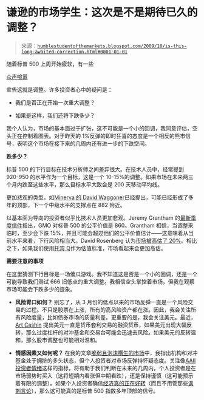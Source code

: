 <!--yml

分类：未分类

date: 2024-05-18 00:43:56

-->

# 谦逊的市场学生：这次是不是期待已久的调整？

> 来源：[`humblestudentofthemarkets.blogspot.com/2009/10/is-this-long-awaited-correction.html#0001-01-01`](https://humblestudentofthemarkets.blogspot.com/2009/10/is-this-long-awaited-correction.html#0001-01-01)

随着标普 500 上周开始疲软，有一些

[众声喧嚣](http://georgewashington2.blogspot.com/2009/10/roubini-ritholtz-smithers-forecast.html)

宣告这就是调整。许多投资者心中的疑问是：

+   我们是否正在开始一次重大调整？

+   如果是这样，我们还将下跌多少？

我个人认为，市场的基本面过于扩张，这不可能是一个小的回调，我同意评估，空头正在控制着图表。对于昨天的 1%反弹的即时狂喜的态度是一个相反的熊市信号，表明这个市场在接下来的几周内还有进一步的下跌空间。

**跌多少？**

标普 500 的下行目标在技术分析师之间差异很大。在技术人员中，经常提到 920-950 的水平作为一个目标，这是一个 10-15%的调整。如果市场在未来两三个月内跌至这些水平，那么目标水平大致会是 200 天移动平均线。

更加悲观的类型，如[Minerva 的 David Waggoner](http://globaleconomicanalysis.blogspot.com/2009/10/multi-year-stock-market-top-could-be-in.html)已经提出，可能已经形成了多年的顶部，下一个中级水平的支撑点在 882 附近。

以基本面为导向的投资者似乎比技术人员更加悲观。Jeremy Grantham 的[最新季度信件](http://www.gmo.com/websitecontent/JGLetter_ALL_3Q09.pdf)指出，GMO 对标普 500 的公平价值是 860。Grantham 相信，当调整来临时，至少会下跌 15%，并且可能会超过他们的公平价值估计——这意味着从当前水平来看，下行风险相当大。David Rosenberg 认为[市场被高估了 20%](http://www.investmentpostcards.com/2009/10/28/rosenberg-stocks-overvalued-by-at-least-20/)。相比之下，如果我们使用[托宾 Q](http://www.smithers.co.uk/page.php?id=34)作为估值标准，市场看起来会更加高估。

**需要注意的事项**

在这里猜测下行目标是一场傻瓜游戏。我不知道这是否是一个小的回调，还是一个可能导致我们测试 666 旧低点的重大调整。我相信空头掌控着市场，但我在观察市场可能会下跌多少的迹象。

+   **风险胃口如何？** 别忘了，从 3 月份的低点以来的市场反弹一直是一个风险交易的过程。不只是股票在上涨，所有的高风险资产都在涨。因此，我会关注所有风险度量，比如债券市场的质量利差。更重要的是，我会关注美元。最近，[Art Cashin](http://www.cnbc.com//id/33491733) 提出美元一直是货币套利交易的融资货币，如果美元出现大幅反转，那么过度杠杆的对冲基金和交易台可能会迅速去风险。如果美元的反转温和，那么股市调整也可能相对温和。

+   **情感因素又如何呢？** 在我的文章[脆弱且泡沫横生的市场](http://humblestudentofthemarkets.blogspot.com/2009/10/fragile-and-frothy-market.html)中，我指出机构和对冲基金处于拥挤的多头状态，但个人投资者对市场反弹持怀疑态度。关注像[AAII 投资者情绪](http://www.sentimentrader.com/subscriber/charts/WEEKLY/SURVEY_AAII_BULLRATIO_4WK.htm)这样的指标，将有助于我们判断在未来的几周内，个人投资者是在市场弱势时买入（这将短期内看涨但中期看跌），还是保持谨慎（这可能预示着有限的调整）。如果个人投资者确信[经济真的正在好转](http://www.bea.gov/newsreleases/national/gdp/gdpnewsrelease.htm)（而且不用管那些[讽刺言论](http://paul.kedrosky.com/archives/2009/10/its_alive_its_a.html)），那么这可能真的是标普 500 指数多年顶部的信号。
